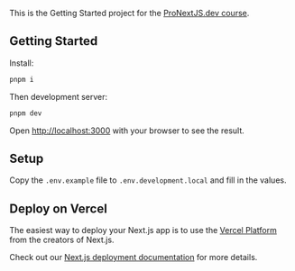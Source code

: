 This is the Getting Started project for the [ProNextJS.dev course](https://pronextjs.dev).

## Getting Started

Install:

```bash
pnpm i
```

Then development server:

```bash
pnpm dev
```

Open [http://localhost:3000](http://localhost:3000) with your browser to see the result.

## Setup

Copy the `.env.example` file to `.env.development.local` and fill in the values.

## Deploy on Vercel

The easiest way to deploy your Next.js app is to use the [Vercel Platform](https://vercel.com/new?utm_medium=default-template&filter=next.js&utm_source=create-next-app&utm_campaign=create-next-app-readme) from the creators of Next.js.

Check out our [Next.js deployment documentation](https://nextjs.org/docs/deployment) for more details.
